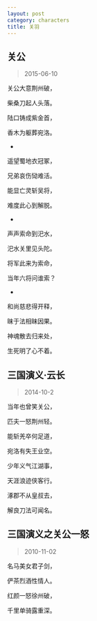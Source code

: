 ```yaml
---
layout: post
category: characters
title: 关羽
---
```


## 关公 ##

> 2015-06-10

关公大意荆州破，

柴桑刀起人头落。

陆口铸成紫金首，

香木为躯葬宛洛。

-

遥望蜀地衣冠冢，

兄弟哀伤恸难活。

能显亡灵斩吴将，

难度此心到解脱。

-

声声索命到汜水，

汜水关里见头陀。

将军此来为索命，

当年六将问谁索？

-

和尚慈悲得开释，

昧于法相昧因果。

神魂散去归来处，

生死明了心不着。

## 三国演义·云长 ##

> 2014-10-2

当年也曾笑关公，

匹夫一怒荆州轻。

能斩羌卒何足道，

宛洛有失王业空。

少年义气江湖事，

天涯浪迹侠客行。

涿郡不从皇叔去，

解良刀法可闻名。

## 三国演义之关公一怒 ##

> 2010-11-02

名马美女君子剑，

俨茶烈酒性情人。

红颜一怒徐州破，

千里单骑露重深。
